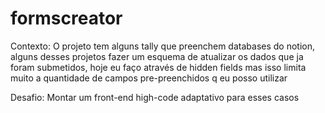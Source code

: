 # formscreator


Contexto:
O projeto tem alguns tally que preenchem databases do notion, alguns desses projetos fazer um esquema de atualizar os dados que ja foram submetidos, hoje eu faço através de hidden fields mas isso limita muito a quantidade de campos pre-preenchidos q eu posso utilizar

Desafio:
Montar um front-end high-code adaptativo para esses casos
